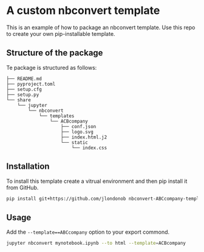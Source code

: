 # A custom nbconvert template
This is an example of how to package an nbconvert template. Use this repo to create your own pip-installable template.

## Structure of the package
Te package is structured as follows:
```
├── README.md
├── pyproject.toml
├── setup.cfg
├── setup.py
└── share
    └── jupyter
        └── nbconvert
            └── templates
                └── ACBcompany
                    ├── conf.json
                    ├── logo.svg
                    ├── index.html.j2
                    └── static
                        └── index.css
```

## Installation
To install this template create a vitrual environment and then pip install it from GitHub.
```bash
pip install git+https://github.com/jlondonob nbconvert-ABCcompany-template
```

## Usage
Add the `--template==ABCcompany` option to your export commond.

```bash
jupyter nbconvert mynotebook.ipynb --to html --template=ACBcompany
```
